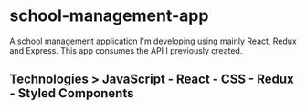 # school-management-app
A school management application I'm developing using mainly React, Redux and Express. This app consumes the API I previously created.
## Technologies > JavaScript - React - CSS - Redux - Styled Components
